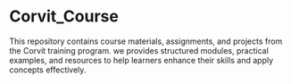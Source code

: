 # Corvit_Course
This repository contains course materials, assignments, and projects from the Corvit training program. we provides structured modules, practical examples, and resources to help learners enhance their skills and apply concepts effectively.
